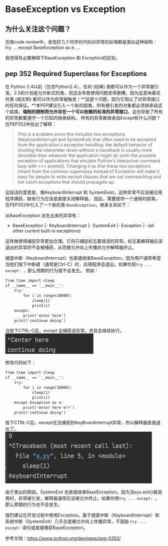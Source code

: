 
# BaseException vs Exception
## 为什么关注这个问题？
在做code review中，发现好几个同学的代码对异常的处理都是类似这种结构：
try:
    ...
except BaseException as e:
    ...

我觉得有必要解释下BaseException 和 Exception的区别。
## pep 352 Required Superclass for Exceptions

在 Python 2.4以前（包含Python2.4），任何 (经典) 类都可以作为一个异常被引发。2.5的计划是允许新式的类，但这会导致使得问题变得更糟，因为这意味着任何类 (或实例) 都可以作为异常被触发！**这是个问题，因为它阻止了对异常接口的任何保证。**本PEP建议引入一个新的超类，所有被引发的对象都必须继承自这个超类。**强制的限制将允许存在一个可以依赖的标准的异常接口**。这也导致了所有的异常都要遵守一个已知的继承结构。
所有的异常都继承自Except有什么问题？
在PEP352中给出了解释：

> This is a problem since this includes two exceptions (KeyboardInterrupt and SystemExit) that often need to be excepted from the application's exception handling: the default behavior of shutting the interpreter down without a traceback is usually more desirable than whatever the application might do (with the possible exception of applications that emulate Python's interactive command loop with >>> prompt). Changing it so that these two exceptions inherit from the common superclass instead of Exception will make it easy for people to write except clauses that are not overreaching and not catch exceptions that should propagate up.

这段话的意思是，像KeyboardInterrupt 和 SystemExist，这种异常不应该被应用程序捕获，缺省行为应该是直接关闭解释器。
因此，需要提供一个通用的超类。在PEP352中引入了一个新的类 `BaseException`，继承关系如下：

从BaseException 派生出来的异常有：
- BaseException
  |- KeyboardInterrupt
  |- SystemExit
  |- Exception
     |- (all other current built-in exceptions)

这样做使得捕捉异常更加合理。它将只捕捉标志着错误的异常。标志着解释器应该退出的异常将不会被捕获，从而被允许向上传播并允许解释器终止。

键盘中断（KeyboardInterrupt）也直接继承BaseException，因为用户通常希望当他们按下中断键（通常是Ctrl-C）时，应用程序会退出。如果你用`try ... except: `，那么预期的行为就不会发生。
例如：
```
from time import sleep 
if __name__ == '__main__': 
    try: 
        for i in range(10000): 
            sleep(1) 
            print(i) 
    except: 
        print('enter here') 
    print('continue doing') 
```
当按下CTRL-C后，except 会捕获该异常，并且会继续执行。
![](media/16391164526162/16406613511960.png)

修改代码如下：

```
from time import sleep
if __name__ == '__main__':
    try:
        for i in range(10000):
            sleep(1)
            print(i)
    except Exception as e:
        print('enter here e!r')
    print('continue doing')
```
按下CTRL-C后，except无法捕获到KeyBoardInterrupt异常，所以解释器直接退出了。
![](media/16391164526162/16406614384371.png)


由于类似的原因，SystemExit 也直接继承BaseException。因为当sys.exit()被调用时，异常被引发，解释器通常应该被允许终止。如果你用`try ... except: `，那么预期的行为也不会发生。

强烈建议在开发过程中使用Exception。基于键盘中断（KeyboardInterrupt）和系统中断（SystemExit）几乎总是被允许向上传播异常，不鼓励 `try ... except:` 语句或直接捕获BaseException。

参考文档：https://www.python.org/dev/peps/pep-0352/